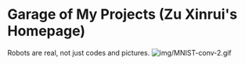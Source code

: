 # Garage of My Projects (Zu Xinrui's Homepage)
Robots are real, not just codes and pictures.
![img/MNIST-conv-2.gif](img/2FMNIST-conv-2.gif)